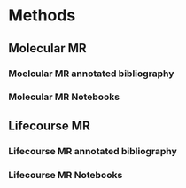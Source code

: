 # Methods

## Molecular MR

### Moelcular MR annotated bibliography

### Molecular MR Notebooks

## Lifecourse MR

### Lifecourse MR annotated bibliography

### Lifecourse MR Notebooks
